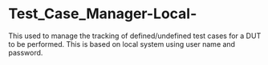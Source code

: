 # Test_Case_Manager-Local-
This used to manage the tracking of defined/undefined test cases for a DUT to be performed. This is based on local system using user name and password.  
